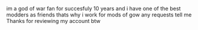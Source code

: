 im a god of war fan for succesfuly 10 years and i have one of the best modders as friends thats why i work for mods of gow any requests tell me
Thanks for reviewing my account btw
